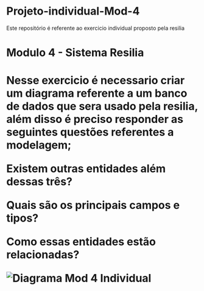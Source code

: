 # Projeto-individual-Mod-4


Este repositório é referente ao exercicio individual proposto pela resilia

<h1>Modulo 4 - Sistema Resilia<h1>

<p>Nesse exercicio é necessario criar um diagrama referente a um banco de dados que sera usado pela resilia, além disso é preciso responder as seguintes questões referentes a modelagem;<p>
  
 <p>Existem outras entidades além dessas três?<p>
  
 <p>Quais são os principais campos e tipos?<p>
  
 <p>Como essas entidades estão relacionadas?<p>

![Diagrama Mod 4 Individual](https://user-images.githubusercontent.com/114076569/214564447-8415af0f-80fb-45bc-ba2f-f0970dbdd19c.png)
